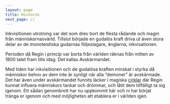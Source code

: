 ```yaml
---
layout: page
title: Historik
next_page: //
---
```

Inkvisitionen utrotning var det som drev bort de flesta rådande och magin från människornasvärld. Tillslut började en gudalös kraft driva ut även stora delar av de monoteistiska gudarnas följeslagare, änglarna, inkvisationen. 

Perioden då Regin i princip var borta från världen räknas från mitten av 1800 talet fram tills idag. Det kallas Avskärmandet.

Med tiden har inkvisitionen och de gudalösa kraften minskat i styrka då människor behov av dem inte är synligt när alla “demoner” är avskärmade. Det har även under avskärmandet funnits läcker i magiska [cirklar](/kosmologi/#criklar) där Regin kunnat influera människors tankar och drömmar, och låtit dem tillfälligt ta sig igenom. Ett sådan genombrott har nu uppkommit här och ni har börjat tränga er igenom och med möjligheten att etablera er i världen igen.
